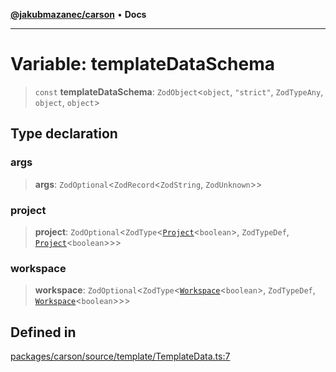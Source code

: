 [**@jakubmazanec/carson**](../README.md) • **Docs**

---

# Variable: templateDataSchema

> `const` **templateDataSchema**: `ZodObject`\<`object`, `"strict"`, `ZodTypeAny`, `object`,
> `object`\>

## Type declaration

### args

> **args**: `ZodOptional`\<`ZodRecord`\<`ZodString`, `ZodUnknown`\>\>

### project

> **project**: `ZodOptional`\<`ZodType`\<[`Project`](../classes/Project.md)\<`boolean`\>,
> `ZodTypeDef`, [`Project`](../classes/Project.md)\<`boolean`\>\>\>

### workspace

> **workspace**: `ZodOptional`\<`ZodType`\<[`Workspace`](../classes/Workspace.md)\<`boolean`\>,
> `ZodTypeDef`, [`Workspace`](../classes/Workspace.md)\<`boolean`\>\>\>

## Defined in

[packages/carson/source/template/TemplateData.ts:7](https://github.com/jakubmazanec/tools/blob/29163046acd1da0224b08fd05ca40f385e9ab4e5/packages/carson/source/template/TemplateData.ts#L7)
